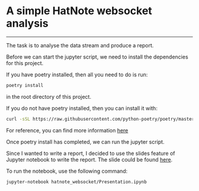 # A simple HatNote websocket analysis

---

The task is to analyse the data stream and produce a report.

Before we can start the jupyter script, we need to install the dependencies for this project.

If you have poetry installed, then all you need to do is run:

```sh
poetry install
```

in the root directory of this project.

If you do not have poetry installed, then you can install it with:

```sh
curl -sSL https://raw.githubusercontent.com/python-poetry/poetry/master/get-poetry.py | python -
```

For reference, you can find more information [here](https://python-poetry.org/docs/)

Once poetry install has completed, we can run the jupyter script.

Since I wanted to write a report, I decided to use the slides feature of Jupyter notebook to write the report. The slide could be found [here](./hatnote_websocket/Presentation.slides.html).

To run the notebook, use the following command:

```sh
jupyter-notebook hatnote_websocket/Presentation.ipynb
```
